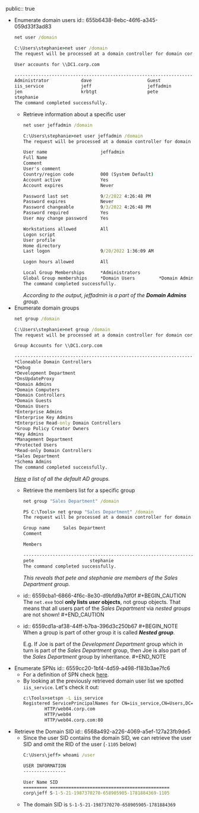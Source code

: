 public:: true

- Enumerate domain users
  id:: 655b6438-8ebc-46f6-a345-059d33f3ad83
  ```cmd
  net user /domain
  ```
  ```cmd
  C:\Users\stephanie>net user /domain
  The request will be processed at a domain controller for domain corp.com.
  
  User accounts for \\DC1.corp.com
  
  -------------------------------------------------------------------------------
  Administrator            dave                     Guest
  iis_service              jeff                     jeffadmin
  jen                      krbtgt                   pete
  stephanie
  The command completed successfully.
  ```
	- Retrieve information about a specific user
	  ```cmd
	  net user jeffadmin /domain
	  ```
	  ```cmd
	  C:\Users\stephanie>net user jeffadmin /domain
	  The request will be processed at a domain controller for domain corp.com.
	  
	  User name                    jeffadmin
	  Full Name
	  Comment
	  User's comment
	  Country/region code          000 (System Default)
	  Account active               Yes
	  Account expires              Never
	  
	  Password last set            9/2/2022 4:26:48 PM
	  Password expires             Never
	  Password changeable          9/3/2022 4:26:48 PM
	  Password required            Yes
	  User may change password     Yes
	  
	  Workstations allowed         All
	  Logon script
	  User profile
	  Home directory
	  Last logon                   9/20/2022 1:36:09 AM
	  
	  Logon hours allowed          All
	  
	  Local Group Memberships      *Administrators
	  Global Group memberships     *Domain Users         *Domain Admins
	  The command completed successfully.
	  ```
	  *According to the output, jeffadmin is a part of the* ***Domain Admins*** *group.*
- Enumerate domain groups
  ```cmd
  net group /domain
  ```
  ```cmd
  C:\Users\stephanie>net group /domain
  The request will be processed at a domain controller for domain corp.com.
  
  Group Accounts for \\DC1.corp.com
  
  -------------------------------------------------------------------------------
  *Cloneable Domain Controllers
  *Debug
  *Development Department
  *DnsUpdateProxy
  *Domain Admins
  *Domain Computers
  *Domain Controllers
  *Domain Guests
  *Domain Users
  *Enterprise Admins
  *Enterprise Key Admins
  *Enterprise Read-only Domain Controllers
  *Group Policy Creator Owners
  *Key Admins
  *Management Department
  *Protected Users
  *Read-only Domain Controllers
  *Sales Department
  *Schema Admins
  The command completed successfully.
  ```
  *[Here](https://learn.microsoft.com/en-us/windows-server/identity/ad-ds/manage/understand-security-groups#default-active-directory-security-groups) a list of all the default AD groups.*
	- Retrieve the members list for a specific group
	  ```cmd
	  net group "Sales Department" /domain
	  ```
	  ```cmd
	  PS C:\Tools> net group "Sales Department" /domain
	  The request will be processed at a domain controller for domain corp.com.
	  
	  Group name     Sales Department
	  Comment
	  
	  Members
	  
	  -------------------------------------------------------------------------------
	  pete                     stephanie
	  The command completed successfully.
	  ```
	  *This reveals that pete and stephanie are members of the *Sales Department* group.*
	- id:: 6559cba1-6866-4f6c-8e30-d9bfd9a7df0f
	  #+BEGIN_CAUTION
	  The `net.exe` tool **only lists *user* objects**, not group objects. That means that all users part of the *Sales Department* via *nested groups* are not shown!
	  #+END_CAUTION
	- id:: 6559cd1a-af38-44ff-b7ba-396d3c250b67
	  #+BEGIN_NOTE
	  When a group is part of other group it is called ***Nested group***.
	  
	  E.g. If Joe is part of the *Development Department* group which in turn is part of the *Sales Department* group, then Joe is also part of the *Sales Department* group by inheritance.
	  #+END_NOTE
- Enumerate SPNs
  id:: 6559cc20-1bf4-4d59-a498-f183b3ae7fc6
	- For a definition of SPN check [here](((6559f91b-875c-4d67-b318-ebc7478a9d7a))).
	- By looking at the previously retrieved domain user list we spotted `iis_service`. Let's check it out:
	  ```cmd
	  c:\Tools>setspn -L iis_service
	  Registered ServicePrincipalNames for CN=iis_service,CN=Users,DC=corp,DC=com:
	          HTTP/web04.corp.com
	          HTTP/web04
	          HTTP/web04.corp.com:80
	  ```
- Retrieve the Domain SID
  id:: 6568a492-a226-4069-a5ef-127a23fb9de5
	- Since the user SID contains the domain SID, we can retrieve the user SID and omit the RID of the user (`-1105` below)
	  ```cmd
	  C:\Users\jeff> whoami /user
	  
	  USER INFORMATION
	  ----------------
	  
	  User Name SID
	  ========= =============================================
	  corp\jeff S-1-5-21-1987370270-658905905-1781884369-1105
	  ```
	- The domain SID is `S-1-5-21-1987370270-658905905-1781884369`